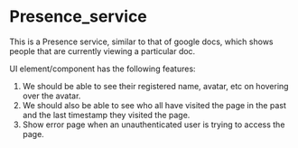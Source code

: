 # Presence_service
This is a Presence service, similar to that of google docs, which shows people that are
currently viewing a particular doc.


UI element/component has the following features:

1. We should be able to see their registered name, avatar, etc on hovering over the
avatar.
2. We should also be able to see who all have visited the page in the past and the
last timestamp they visited the page.
5. Show error page when an unauthenticated user is trying to access the page.
